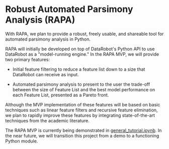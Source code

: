 # Robust Automated Parsimony Analysis (RAPA)

With RAPA, we plan to provide a robust, freely usable, and shareable tool for automated parsimony analysis in Python.

RAPA will initially be developed on top of DataRobot's Python API to use DataRobot as a "model-running engine." In the RAPA MVP, we will provide two primary features:

* Initial feature filtering to reduce a feature list down to a size that DataRobot can receive as input.

* Automated parsimony analysis to present to the user the trade-off between the size of Feature List and the best model performance on each Feature List, presented as a Pareto front.

Although the MVP implementation of these features will be based on basic techniques such as linear feature filters and recursive feature elimination, we plan to rapidly improve these features by integrating state-of-the-art techniques from the academic literature.


The RAPA MVP is currently being demonstrated in [general_tutorial.ipynb](https://github.com/FoxoTech/rapa/blob/main/tutorials/general_tutorial.ipynb). In the near future, we will transition this project from a demo to a functioning Python module.
